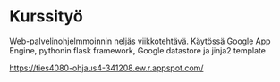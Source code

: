 # Kurssityö
Web-palvelinohjelmmoinnin neljäs viikkotehtävä. Käytössä Google App Engine, pythonin flask framework, Google datastore ja jinja2 template

https://ties4080-ohjaus4-341208.ew.r.appspot.com/
